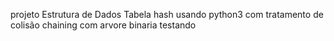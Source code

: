 projeto Estrutura de Dados 
Tabela hash usando python3 com tratamento de colisão chaining com arvore binaria 
testando 